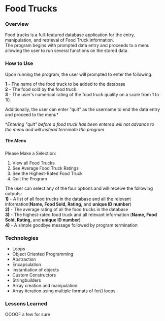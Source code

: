 # Food Trucks

### Overview
Food trucks is a full-featured database application for the entry, manipulation, and retrieval of Food Truck information.     
 The program begins with prompted data entry and proceeds to a menu allowing the user to run several functions on the stored data.
### How to Use

Upon running the program, the user will prompted to enter the following:   

**1** - The name of the food truck to be added to the database   
**2** - The food sold by the food truck   
**3** - The user's numerical rating of the food truck quality on a scale from 1 to 10.

Additionally, the user can enter "quit" as the username to end the data entry and proceed to the menu*      
   
**Entering "quit" before a food truck has been entered will not advance to the menu and will instead terminate the program*

##### **The Menu**

      
Please Make a Selection:        
1) View all Food Trucks        
2) See Average Food Truck Ratings         
3) See the Highest-Rated Food Truck        
4) Quit the Program        


The user can select any of the four options and will receive the following outputs:           
**1)** - A list of all food trucks in the database and all the relevant information(**Name, Food Sold, Rating,** and **unique ID number**)       
**2)** - The average rating of all the food trucks in the database                      
**3)** - The highest-rated food truck and all relevant information (**Name, Food Sold, Rating,** and **unique ID number**)      
**4)** - A simple goodbye message followed by program termination            


### Technologies

* Loops
* Object Oriented Programming
* Abstraction
* Encapsulation
* Instantiation of objects
* Custom Constructors
* Stringbuilders
* Array creation and manipulation
* Array iteration using multiple formats of for() loops

### Lessons Learned


OOOOF a few for sure

